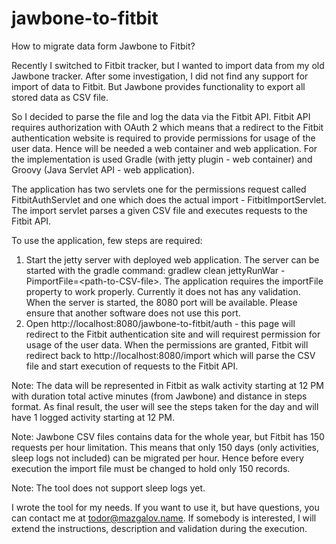 # jawbone-to-fitbit

How to migrate data form Jawbone to Fitbit?

Recently I switched to Fitbit tracker, but I wanted to import data from my old Jawbone tracker. After some investigation, I did not find any support for import of data to Fitbit.  But Jawbone provides functionality to export all stored data as CSV file.

So I decided to parse the file and log the data via the Fitbit API. Fitbit API requires authorization with OAuth 2 which means that a redirect to the Fitbit authentication website is required to provide permissions for usage of the user data. Hence will be needed a web container and web application. For the implementation is used Gradle (with jetty plugin - web container) and Groovy (Java Servlet API - web application).

The application has two servlets one for the permissions request called FitbitAuthServlet and one which does the actual import - FitbitImportServlet. The import servlet parses a given CSV file and executes requests to the Fitbit API.

To use the application, few steps are required:
1. Start the jetty server with deployed web application.
The server can be started with the gradle command: gradlew clean jettyRunWar -PimportFile=&lt;path-to-CSV-file&gt;. The application requires the importFile property to work properly. Currently it does not has any validation.
When the server is started, the 8080 port will be available. Please ensure that another software does not use this port.
2. Open http://localhost:8080/jawbone-to-fitbit/auth - this page will redirect to the Fitbit authentication site and will requirest permission for usage of the user data.
When the permissions are granted, Fitbit will redirect back to http://localhost:8080/import which will parse the CSV file and start execution of requests to the Fitbit API.


Note: The data will be represented in Fitbit as walk activity starting at 12 PM with duration total active minutes (from Jawbone) and distance in steps format. As final result, the user will see the steps taken for the day and will have 1 logged activity starting at 12 PM.

Note: Jawbone CSV files contains data for the whole year, but Fitbit has 150 requests per hour limitation. This means that only 150 days (only activities, sleep logs not included) can be migrated per hour. Hence before every execution the import file must be changed to hold only 150 records.

Note: The tool does not support sleep logs yet.

I wrote the tool for my needs. If you want to use it, but have questions, you can contact me at todor@mazgalov.name. If somebody is interested, I will extend the instructions, description and validation during the execution.